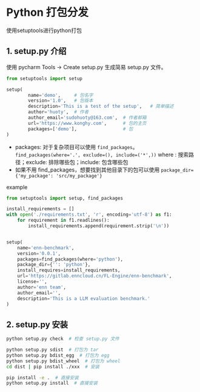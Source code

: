 # Python 打包分发

使用setuptools进行python打包

## 1. setup.py 介绍
使用 pycharm Tools -> Create setup.py 生成简易 setup.py 文件。

```python
from setuptools import setup

setup(
        name='demo',     # 包名字
        version='1.0',   # 包版本
        description='This is a test of the setup',   # 简单描述
        author='huoty',  # 作者
        author_email='sudohuoty@163.com',  # 作者邮箱
        url='https://www.konghy.com',      # 包的主页
        packages=['demo'],                 # 包
)
```

- packages: 对于复杂项目可以使用 `find_packages`。
   `find_packages(where='.', exclude=(), include=('*',))`
   where : 搜索路径；exclude: 排除哪些包；include: 包含哪些包
- 如果不用 find_packages，想要找到其他目录下的包可以使用 `package_dir={'my_package': 'src/my_package'}`



example
```python
from setuptools import setup, find_packages

install_requirements = []
with open('./requirements.txt', 'r', encoding='utf-8') as f1:
    for requirement in f1.readlines():
        install_requirements.append(requirement.strip('\n'))


setup(
    name='enn-benchmark',
    version='0.0.1',
    packages=find_packages(where='python'),
    package_dir={'': 'python'},
    install_requires=install_requirements,
    url='https://gitlab.enncloud.cn/FL-Engine/enn-benchmark',
    license='',
    author='enn team',
    author_email='',
    description='This is a LLM evaluation benchmark.'
)
```

## 2. setup.py 安装

```bash
python setup.py check  # 检查 setup.py 文件

python setup.py sdist  # 打包为 tar
python setup.py bdist_egg  # 打包为 egg
python setup.py bdist_wheel  # 打包为 wheel
cd dist | pip install ./xxx  # 安装

pip install -e .  # 直接安装
python setup.py install  # 直接安装
```